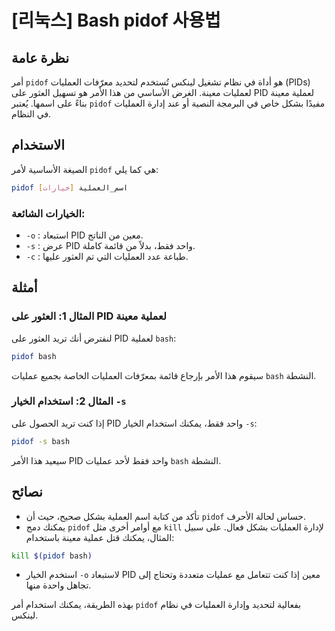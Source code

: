 # [리눅스] Bash pidof 사용법

## نظرة عامة
أمر `pidof` هو أداة في نظام تشغيل لينكس تُستخدم لتحديد معرّفات العمليات (PIDs) لعمليات معينة. الغرض الأساسي من هذا الأمر هو تسهيل العثور على PID لعملية معينة بناءً على اسمها. يُعتبر `pidof` مفيدًا بشكل خاص في البرمجة النصية أو عند إدارة العمليات في النظام.

## الاستخدام
الصيغة الأساسية لأمر `pidof` هي كما يلي:

```bash
pidof [خيارات] اسم_العملية
```

### الخيارات الشائعة:
- `-o` : استبعاد PID معين من الناتج.
- `-s` : عرض PID واحد فقط، بدلاً من قائمة كاملة.
- `-c` : طباعة عدد العمليات التي تم العثور عليها.

## أمثلة
### المثال 1: العثور على PID لعملية معينة
لنفترض أنك تريد العثور على PID لعملية `bash`:

```bash
pidof bash
```
سيقوم هذا الأمر بإرجاع قائمة بمعرّفات العمليات الخاصة بجميع عمليات `bash` النشطة.

### المثال 2: استخدام الخيار `-s`
إذا كنت تريد الحصول على PID واحد فقط، يمكنك استخدام الخيار `-s`:

```bash
pidof -s bash
```
سيعيد هذا الأمر PID واحد فقط لأحد عمليات `bash` النشطة.

## نصائح
- تأكد من كتابة اسم العملية بشكل صحيح، حيث أن `pidof` حساس لحالة الأحرف.
- يمكنك دمج `pidof` مع أوامر أخرى مثل `kill` لإدارة العمليات بشكل فعال. على سبيل المثال، يمكنك قتل عملية معينة باستخدام:

```bash
kill $(pidof bash)
```
- استخدم الخيار `-o` لاستبعاد PID معين إذا كنت تتعامل مع عمليات متعددة وتحتاج إلى تجاهل واحدة منها.

بهذه الطريقة، يمكنك استخدام أمر `pidof` بفعالية لتحديد وإدارة العمليات في نظام لينكس.